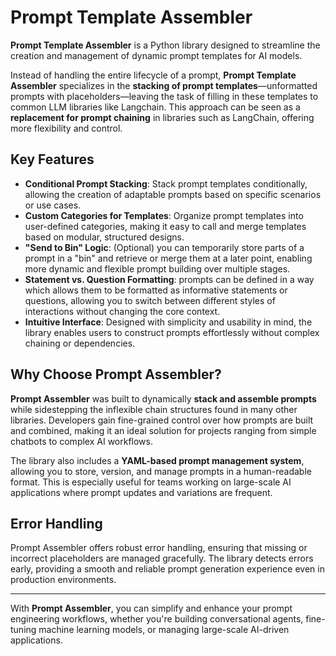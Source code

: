 
# Prompt Template Assembler

**Prompt Template Assembler** is a Python library designed to streamline the creation and management of dynamic prompt templates for AI models.

Instead of handling the entire lifecycle of a prompt, **Prompt Template Assembler** specializes in the **stacking of prompt templates**—unformatted prompts with placeholders—leaving the task of filling in these templates to common LLM libraries like Langchain. This approach can be seen as a **replacement for prompt chaining** in libraries such as LangChain, offering more flexibility and control.

## Key Features

- **Conditional Prompt Stacking**: Stack prompt templates conditionally, allowing the creation of adaptable prompts based on specific scenarios or use cases.
- **Custom Categories for Templates**: Organize prompt templates into user-defined categories, making it easy to call and merge templates based on modular, structured designs.
- **"Send to Bin" Logic**: (Optional) you can temporarily store parts of a prompt in a "bin" and retrieve or merge them at a later point, enabling more dynamic and flexible prompt building over multiple stages.
- **Statement vs. Question Formatting**:  prompts can be defined in a way which allows them to be formatted as informative statements or questions, allowing you to switch between different styles of interactions without changing the core context.
- **Intuitive Interface**: Designed with simplicity and usability in mind, the library enables users to construct prompts effortlessly without complex chaining or dependencies.

## Why Choose Prompt Assembler?

**Prompt Assembler** was built to dynamically **stack and assemble prompts** while sidestepping the inflexible chain structures found in many other libraries. Developers gain fine-grained control over how prompts are built and combined, making it an ideal solution for projects ranging from simple chatbots to complex AI workflows.

The library also includes a **YAML-based prompt management system**, allowing you to store, version, and manage prompts in a human-readable format. This is especially useful for teams working on large-scale AI applications where prompt updates and variations are frequent.

## Error Handling

Prompt Assembler offers robust error handling, ensuring that missing or incorrect placeholders are managed gracefully. The library detects errors early, providing a smooth and reliable prompt generation experience even in production environments.

---

With **Prompt Assembler**, you can simplify and enhance your prompt engineering workflows, whether you're building conversational agents, fine-tuning machine learning models, or managing large-scale AI-driven applications.


